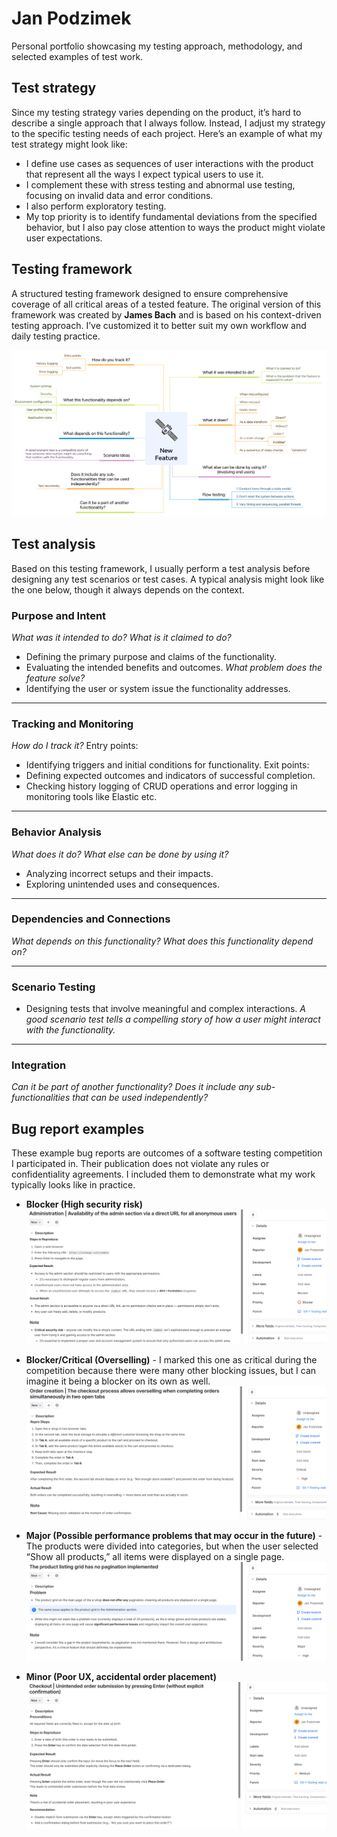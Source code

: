 # Jan Podzimek
Personal portfolio showcasing my testing approach, methodology, and selected examples of test work.

## Test strategy
Since my testing strategy varies depending on the product, it’s hard to describe a single approach that I always follow. Instead, I adjust my strategy to the specific testing needs of each project. Here’s an example of what my test strategy might look like:
- I define use cases as sequences of user interactions with the product that represent all the ways I expect typical users to use it.  
- I complement these with stress testing and abnormal use testing, focusing on invalid data and error conditions.  
- I also perform exploratory testing.  
- My top priority is to identify fundamental deviations from the specified behavior, but I also pay close attention to ways the product might violate user expectations.

## Testing framework
A structured testing framework designed to ensure comprehensive coverage of all critical areas of a tested feature. The original version of this framework was created by **James Bach** and is based on his context-driven testing approach. I’ve customized it to better suit my own workflow and daily testing practice.

![testing framework](images/feature-testing-framework.png)

## Test analysis
Based on this testing framework, I usually perform a test analysis before designing any test scenarios or test cases. A typical analysis might look like the one below, though it always depends on the context.
### Purpose and Intent
_What was it intended to do?_
_What is it claimed to do?_
- Defining the primary purpose and claims of the functionality.
- Evaluating the intended benefits and outcomes.
_What problem does the feature solve?_
- Identifying the user or system issue the functionality addresses.
---
### Tracking and Monitoring
_How do I track it?_
Entry points:
- Identifying triggers and initial conditions for functionality.
Exit points:
- Defining expected outcomes and indicators of successful completion.
- Checking history logging  of CRUD operations and error logging in monitoring tools like Elastic etc.
---
### Behavior Analysis
_What does it do?_
_What else can be done by using it?_
- Analyzing incorrect setups and their impacts.
- Exploring unintended uses and consequences.

---
### Dependencies and Connections

_What depends on this functionality?_
_What does this functionality depend on?_

---
### Scenario Testing
- Designing tests that involve meaningful and complex interactions.
_A good scenario test tells a compelling story of how a user might interact with the functionality._
---
### Integration
_Can it be part of another functionality?_
_Does it include any sub-functionalities that can be used independently?_

## Bug report examples
These example bug reports are outcomes of a software testing competition I participated in. Their publication does not violate any rules or confidentiality agreements. I included them to demonstrate what my work typically looks like in practice.
- **Blocker (High security risk)**
![bug report](images/tc1.png)

- **Blocker/Critical (Overselling)** - I marked this one as critical during the competition because there were many other blocking issues, but I can imagine it being a blocker on its own as well.
![bug report](images/tc2.png)

- **Major (Possible performance problems that may occur in the future)** - The products were divided into categories, but when the user selected “Show all products,” all items were displayed on a single page.
![bug report](images/tc3.png)

- **Minor (Poor UX, accidental order placement)**
![bug report](images/tc4.png)